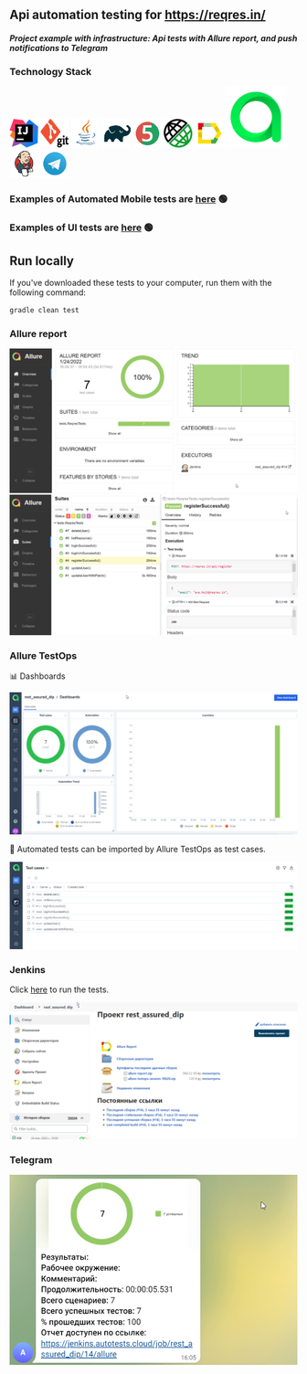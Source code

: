 ## Api automation testing for https://reqres.in/

#### *Project example with infrastructure: Api tests with Allure report, and push notifications to Telegram*

### Technology Stack

![IntelliJ Idea](images/icons/Idea.png)
![Git](images/icons/Git.png)
![Java](images/icons/Java.png)
![Gradle](images/icons/Gradle.png)
![JUnit5](images/icons/JUnit5.png)
![Selenide](images/icons/RESTAssured.png)
![Allure_Report](images/icons/Allure_Report.png)
![Allure_TestOps](images/icons/TestOps.svg)
![Jenkins](images/icons/Jenkins.png)
![Telegram](images/icons/Telegram.png)

### Еxamples of Automated Mobile tests are <a target="_blank" href="https://github.com/Konyaz/Browserstack_dip">here</a> :green_circle:
### Еxamples of UI tests are <a target="_blank" href="https://github.com/Konyaz/insales_dip/">here</a> :green_circle:

## Run locally

If you've downloaded these tests to your computer, run them with the following command:
```bash
gradle clean test
```


### Allure report
![Allure](images/Allure1.png)
![Allure](images/Allure2.png)


### Allure TestOps  

:bar_chart: Dashboards

![TestOps Dashboards](images/AllureTestOps.png)

:robot: Automated tests can be imported by Allure TestOps as test cases.

![TestOps TestCases](images/AllureTestOps1.png)


### Jenkins

Click <a target="_blank" href="https://jenkins.autotests.cloud/job/rest_assured_dip/">here</a> to run the tests.

![Jenkins](images/Jenkins.png)

### Telegram
![Telegram](images/Telegram.png)
